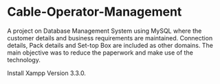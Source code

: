 # Cable-Operator-Management
A project on Database Management System using MySQL where the customer details and business requirements are maintained. Connection details, Pack details and Set-top Box are included as other domains. The main objective was to reduce the paperwork and make use of the technology. 

Install Xampp Version 3.3.0.
